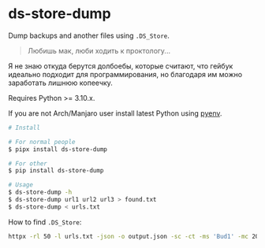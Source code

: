# ds-store-dump

Dump backups and another files using `.DS_Store`.

> Любишь мак, люби ходить к проктологу...

Я не знаю откуда берутся долбоебы, которые считают, что гейбук идеально подходит для программирования, но благодаря им можно заработать лишнюю копеечку.

Requires Python >= 3.10.x.

If you are not Arch/Manjaro user install latest Python using [pyenv](https://github.com/pyenv/pyenv).

```bash
# Install

# For normal people
$ pipx install ds-store-dump

# For other
$ pip install ds-store-dump

# Usage
$ ds-store-dump -h
$ ds-store-dump url1 url2 url3 > found.txt
$ ds-store-dump < urls.txt
```

How to find `.DS_Store`:

```bash
httpx -rl 50 -l urls.txt -json -o output.json -sc -ct -ms 'Bud1' -mc 200 -path /.DS_Store
```
